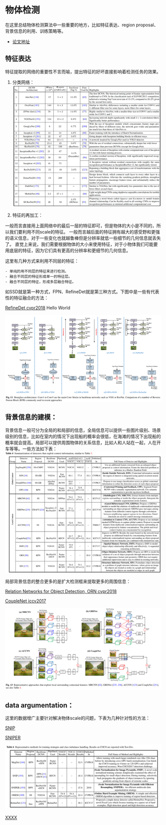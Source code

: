 # 物体检测

在这里总结物体检测算法中一些重要的地方，比如特征表达、region proposal、背景信息的利用、训练策略等。
- [论文地址](https://arxiv.org/pdf/1809.02165.pdf)

## 特征表达

  特征提取的网络的重要性不言而喻，提出特征的好坏直接影响着检测任务的效果。
  1. 分类网络：
  ![](/pic/detect_1.png)
  
  2. 特征的再加工：
  
  一般而言直接用上面网络中的最后一层的特征即可，但是物体的大小是不同的，所以我们要利用不同scale的特征。
  一般而言越后面的特征拥有越大的感受野和更强的语义信息，对于一些变化也就越鲁棒但是分辨率就低一些细节的几何信息就丢失了。
  直觉上来说，我们需要根据物体的大小来使用特征，对于小物体我们可能要用底层的特征，因为它们具有更高的分辨率和更细节的几何信息。
  
  这里有几种方式来利用不同层的特征：
  
    - 单纯的用不同层的特征来进行检测。
    - 融合不同层的特征形成单一的特征层。
    - 融合不同层的特征，形成多层融合特征。
    
  如SSD就是第一种方式，FPN、RefineDet就是第三种方式。下图中是一些有代表性的特征融合的方法：
  
  [RefineDet cvpr2018](http://openaccess.thecvf.com/content_cvpr_2018/papers/Zhang_Single-Shot_Refinement_Neural_CVPR_2018_paper.pdf)
  <span id="jump">Hello World</span>
  
  ![](/pic/detect_2.png)
  
## 背景信息的建模：
  背景信息一般可分为全局的和局部的信息，全局信息可以提供一些图片级别、场景级别的信息，比如在室内的情况下出现船的概率会很低，在海滩的情况下出现船的概率就会提高。局部可以提供周围物体的关系信息，比如人和人站在一起，人在开车等等。一些方法如下表：
  ![](/pic/detect_3.png)
  
  
  局部背景信息的整合更多的是扩大检测框来提取更多的周围信息：
  
  [Relation Networks for Object Detection, ORN cvpr2018](http://openaccess.thecvf.com/content_cvpr_2018/papers/Hu_Relation_Networks_for_CVPR_2018_paper.pdf)
  
  [CoupleNet iccv2017](http://openaccess.thecvf.com/content_ICCV_2017/papers/Zhu_CoupleNet_Coupling_Global_ICCV_2017_paper.pdf)
  
  ![](/pic/detect_4.png)
  
## data argumentation：
  这里的数据增广主要针对解决物体scale的问题，下表为几种针对性的方法：
  
  [SNIP](http://openaccess.thecvf.com/content_cvpr_2018/papers/Singh_An_Analysis_of_CVPR_2018_paper.pdf)
  
  [SNIPER](http://papers.nips.cc/paper/8143-sniper-efficient-multi-scale-training.pdf)
  
  ![](/pic/detect_5.png)
  

[XXXX](#jump)
